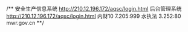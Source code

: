 /**
安全生产信息系统
http://210.12.196.172/aqsc/login.html
后台管理系统
http://210.12.196.172/aqsc/login.html
内财10
7.205:999
水执法
3.252:80
mwr.gov.cn
**/
